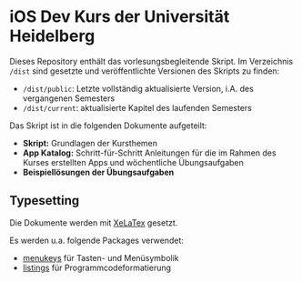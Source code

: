 # iOS Dev Kurs der Universität Heidelberg

Dieses Repository enthält das vorlesungsbegleitende Skript. Im Verzeichnis `/dist` sind gesetzte und veröffentlichte Versionen des Skripts zu finden:

- `/dist/public`: Letzte vollständig aktualisierte Version, i.A. des vergangenen Semesters
- `/dist/current`: aktualisierte Kapitel des laufenden Semesters

Das Skript ist in die folgenden Dokumente aufgeteilt:

- **Skript:** Grundlagen der Kursthemen
- **App Katalog:** Schritt-für-Schritt Anleitungen für die im Rahmen des Kurses erstellten Apps und wöchentliche Übungsaufgaben
- **Beispiellösungen der Übungsaufgaben**

## Typesetting

Die Dokumente werden mit [XeLaTex](http://www.xelatex.org) gesetzt.

Es werden u.a. folgende Packages verwendet:

- [menukeys](https://github.com/tweh/menukeys) für Tasten- und Menüsymbolik
- [listings](http://www.ctan.org/tex-archive/macros/latex/contrib/listings/) für Programmcodeformatierung